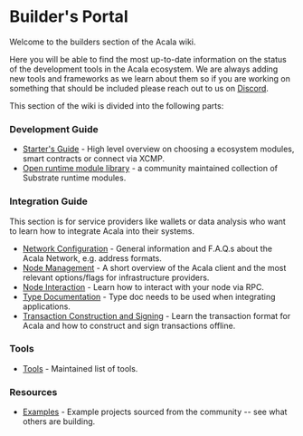 # Builder's Portal

Welcome to the builders section of the Acala wiki.

Here you will be able to find the most up-to-date information on the status of the development tools in the Acala ecosystem. We are always adding new tools and frameworks as we learn about them so if you are working on something that should be included please reach out to us on [Discord](https://discord.gg/vdbFVCH).

This section of the wiki is divided into the following parts:

### Development Guide

- [Starter's Guide](https://wiki.acala.network/build/development-guide) - High level overview on choosing a ecosystem modules, smart contracts or connect via XCMP.
- [Open runtime module library](https://github.com/open-web3-stack/open-runtime-module-library) - a community maintained collection of Substrate runtime modules.

### Integration Guide

This section is for service providers like wallets or data analysis who want to learn how to integrate Acala into their systems.

- [Network Configuration](https://wiki.acala.network/karura/integration/networks) - General information and F.A.Q.s about the Acala Network, e.g. address formats.
- [Node Management](https://wiki.acala.network/maintain/network-maintainers/node-management) - A short overview of the Acala client and the most relevant options/flags for infrastructure providers.
- [Node Interaction](https://wiki.acala.network/maintain/network-maintainers/node-interaction) - Learn how to interact with your node via RPC.
- [Type Documentation](https://wiki.acala.network/build/development-guide/general/types-doc) - Type doc needs to be used when integrating applications.
- [Transaction Construction and Signing](https://wiki.acala.network/build/development-guide/general/transaction-construction) - Learn the transaction format for Acala and how to construct and sign transactions offline.

### Tools

- [Tools](https://wiki.acala.network/build/tools) - Maintained list of tools.

### Resources

- [Examples](https://wiki.acala.network/build/resources/examples) - Example projects sourced from the community -- see what others are building.
